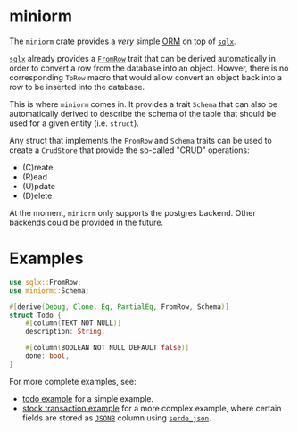 # miniorm

The `miniorm` crate provides a *very* simple
[ORM](https://en.wikipedia.org/wiki/Object%E2%80%93relational_mapping)
on top of [`sqlx`](https://docs.rs/sqlx/latest/sqlx/).

[`sqlx`](https://docs.rs/sqlx/latest/sqlx/) already provides a 
[`FromRow`](https://docs.rs/sqlx/latest/sqlx/trait.FromRow.html) trait 
that can be derived automatically in order to convert a row from the 
database into an object. Howver, there is no corresponding `ToRow` macro 
that would allow convert an object back into a row to be inserted into
the database.

This is where `miniorm` comes in. It provides a trait `Schema`
that can also be automatically derived to describe the schema
of the table that should be used for a given entity (i.e. `struct`).

Any struct that implements the `FromRow` and `Schema` traits can be used 
to create a `CrudStore` that provide the so-called "CRUD" operations:
- (C)reate
- (R)ead
- (U)pdate
- (D)elete

At the moment, `miniorm` only supports the postgres backend. Other backends
could be provided in the future.

# Examples

```rust
use sqlx::FromRow;
use miniorm::Schema;

#[derive(Debug, Clone, Eq, PartialEq, FromRow, Schema)]
struct Todo {
    #[column(TEXT NOT NULL)]
    description: String,

    #[column(BOOLEAN NOT NULL DEFAULT false)]
    done: bool,
}

```

For more complete examples, see:
- [todo example](examples/todo/src/main.rs) for a simple example.
- [stock transaction example](examples/transactions/src/main.rs)
  for a more complex example, where certain fields are stored as
  [`JSONB`](https://www.postgresql.org/docs/current/datatype-json.html) column
  using [`serde_json`](https://docs.rs/serde_json/latest/serde_json/).

